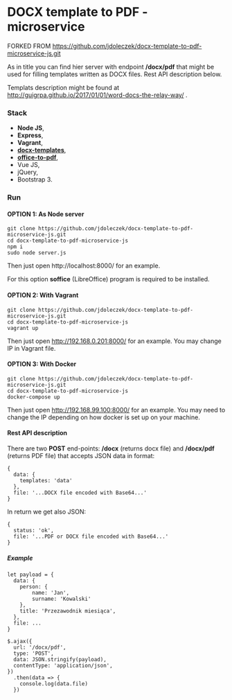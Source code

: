 # DOCX template to PDF - microservice

FORKED FROM https://github.com/jdoleczek/docx-template-to-pdf-microservice-js.git

As in title you can find hier server with endpoint
**/docx/pdf** that might be used for filling templates
written as DOCX files. Rest API description below.

Templats description might be found at
http://guigrpa.github.io/2017/01/01/word-docs-the-relay-way/ .

### Stack

* **Node JS**,
* **Express**,
* **Vagrant**,
* [**docx-templates**](https://www.npmjs.com/package/docx-templates),
* [**office-to-pdf**](https://www.npmjs.com/package/office-to-pdf),
* Vue JS,
* jQuery,
* Bootstrap 3.

### Run
#### OPTION 1: As Node server

    git clone https://github.com/jdoleczek/docx-template-to-pdf-microservice-js.git
    cd docx-template-to-pdf-microservice-js
    npm i
    sudo node server.js

Then just open http://localhost:8000/ for an example.

For this option **soffice** (LibreOffice) program
is required to be installed.

#### OPTION 2: With Vagrant

    git clone https://github.com/jdoleczek/docx-template-to-pdf-microservice-js.git
    cd docx-template-to-pdf-microservice-js
    vagrant up

Then just open http://192.168.0.201:8000/ for an example.
You may change IP in Vagrant file.

#### OPTION 3: With Docker
    
    git clone https://github.com/jdoleczek/docx-template-to-pdf-microservice-js.git
    cd docx-template-to-pdf-microservice-js
    docker-compose up

Then just open http://192.168.99.100:8000/ for an example.
You may need to change the IP depending on how docker is set up on your machine.


#### Rest API description

There are two **POST** end-points: **/docx** (returns docx file) and **/docx/pdf** (returns PDF file)
that accepts JSON data in format:

    {
      data: {
        templates: 'data'
      },
      file: '...DOCX file encoded with Base64...'
    }

In return we get also JSON:

    {
      status: 'ok',
      file: '...PDF or DOCX file encoded with Base64...'
    }

##### Example

    let payload = {
      data: {
        person: {
            name: 'Jan',
            surname: 'Kowalski'
        },
        title: 'Przezawodnik miesiąca',
      },
      file: ...
    }

    $.ajax({
      url: '/docx/pdf',
      type: 'POST',
      data: JSON.stringify(payload),
      contentType: 'application/json',
    })
      .then(data => {
        console.log(data.file)
      })

